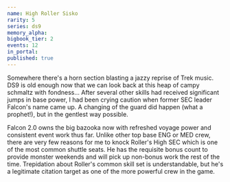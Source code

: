 ```yaml
---
name: High Roller Sisko
rarity: 5
series: ds9
memory_alpha:
bigbook_tier: 2
events: 12
in_portal:
published: true
---
```


Somewhere there's a horn section blasting a jazzy reprise of Trek music. DS9 is old enough now that we can look back at this heap of campy schmaltz with fondness... After several other skills had received significant jumps in base power, I had been crying caution when former SEC leader Falcon's name came up. A changing of the guard did happen (what a prophet!), but in the gentlest way possible.

Falcon 2.0 owns the big bazooka now with refreshed voyage power and consistent event work thus far. Unlike other top base ENG or MED crew, there are very few reasons for me to knock Roller's High SEC which is one of the most common shuttle seats. He has the requisite bonus count to provide monster weekends and will pick up non-bonus work the rest of the time. Trepidation about Roller's common skill set is understandable, but he's a legitimate citation target as one of the more powerful crew in the game.
